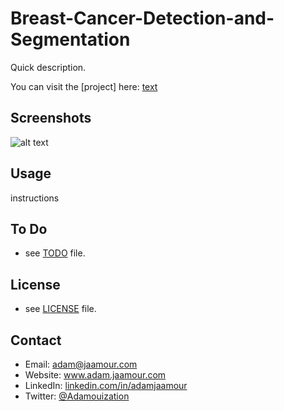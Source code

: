 # Breast-Cancer-Detection-and-Segmentation

Quick description.

You can visit the [project] here: [text](url)

## Screenshots

![alt text](path)

## Usage

instructions

## To Do
* see [TODO](path) file.

## License 
* see [LICENSE](path) file.

## Contact
* Email: adam@jaamour.com
* Website: www.adam.jaamour.com
* LinkedIn: [linkedin.com/in/adamjaamour](https://www.linkedin.com/in/adamjaamour/)
* Twitter: [@Adamouization](https://twitter.com/Adamouization)
